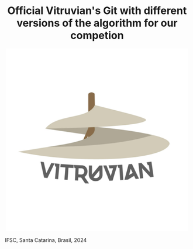 <h1 align="center">Official Vitruvian's Git with different versions of the algorithm for our competion</h1>
<p align="center"><img src="Logos/full-color-og.jpeg" height="500" alt="Vitruvian's logo" /></p>

IFSC, Santa Catarina, Brasil, 2024
